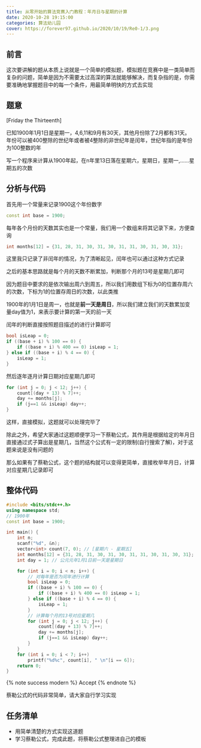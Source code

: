 ```yaml
---
title: 从零开始的算法竞赛入门教程：年月日与星期的计算
date: 2020-10-28 19:15:00
categories: 算法幼儿园
cover: https://forever97.github.io/2020/10/19/Re0-1/3.png
---
```


## 前言

这次要讲解的题从本质上说就是一个简单的模拟题，模拟题在竞赛中是一类简单而复杂的问题，简单是因为不需要太过高深的算法就能够解决，而复杂指的是，你需要准确地掌握题目中的每一个条件，用最简单明快的方式去实现

## 题意

[Friday the Thirteenth]

已知1900年1月1日是星期一，4,6,11和9月有30天，其他月份除了2月都有31天。年份可以被400整除的世纪年或者被4整除的非世纪年是闰年，世纪年指的是年份为100整数的年

写一个程序来计算从1900年起，在n年里13日落在星期六，星期日，星期一,......星期五的次数

## 分析与代码

首先用一个常量来记录1900这个年份数字

```cpp
const int base = 1900;
```

每年各个月份的天数其实也是一个常量，我们用一个数组来将其记录下来，方便查询

```cpp
int months[12] = {31, 28, 31, 30, 31, 30, 31, 31, 30, 31, 30, 31};
```

这里我只记录了非闰年的情况，为了清晰起见，闰年也可以通过这种方式记录

之后的基本思路就是每个月的天数不断累加，判断那个月的13号是星期几即可

因为题目中要求的是依次输出周六到周五，所以我们用数组下标为0的位置存周六的次数，下标为1的位置存周日的次数，以此类推

1900年的1月1日是周一，也就是**前一天是周日**，所以我们建立我们的天数累加变量day值为1，来表示要计算的第一天的前一天

闰年的判断直接按照题目描述的进行计算即可

```cpp
bool isLeap = 0;
if ((base + i) % 100 == 0) {
    if ((base + i) % 400 == 0) isLeap = 1;
} else if ((base + i) % 4 == 0) {
    isLeap = 1;
}
```

然后逐年逐月计算日期对应星期几即可

```cpp
for (int j = 0; j < 12; j++) {
    count[(day + 13) % 7]++;
    day += months[j];
    if (j==1 && isLeap) day++;
}
```

这样，直接模拟，这题就可以处理完毕了

除此之外，希望大家通过这题顺便学习一下蔡勒公式，其作用是根据给定的年月日直接通过式子算出是星期几，当然这个公式有一定的限制(自行搜索了解)，对于这题来说是没有问题的

那么如果有了蔡勒公式，这个题的结构就可以变得更简单，直接枚举年月日，计算对应星期几记录即可

## 整体代码

```cpp
#include <bits/stdc++.h>
using namespace std;
// 1900年
const int base = 1900;

int main() {
    int n;
    scanf("%d", &n);
    vector<int> count(7, 0); // [星期六 - 星期五]
    int months[12] = {31, 28, 31, 30, 31, 30, 31, 31, 30, 31, 30, 31}; // 非闰年
    int day = 1; // 公元元年1月1日前一天是星期日

    for (int i = 0; i < n; i++) {
        // 对每年是否为闰年进行计算
        bool isLeap = 0;
        if ((base + i) % 100 == 0) {
            if ((base + i) % 400 == 0) isLeap = 1;
        } else if ((base + i) % 4 == 0) {
            isLeap = 1;
        }
        // 计算每个月的13号对应星期几
        for (int j = 0; j < 12; j++) {
            count[(day + 13) % 7]++;
            day += months[j];
            if (j==1 && isLeap) day++;
        }
    }
    for (int i = 0; i < 7; i++) 
        printf("%d%c", count[i], " \n"[i == 6]);
    return 0;
}

```

{% note success modern %}
Accept
{% endnote %}

蔡勒公式的代码非常简单，请大家自行学习实现

## 任务清单

* 用简单清楚的方式实现这道题
* 学习蔡勒公式，完成此题，将蔡勒公式整理进自己的模板

